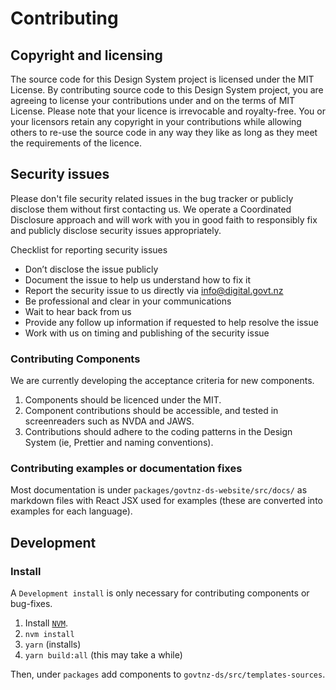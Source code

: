 # Contributing

## Copyright and licensing

The source code for this Design System project is licensed under the MIT License. By contributing source code to this Design System project, you are agreeing to license your contributions under and on the terms of MIT License. Please note that your licence is irrevocable and royalty-free. You or your licensors retain any copyright in your contributions while allowing others to re-use the source code in any way they like as long as they meet the requirements of the licence.

## Security issues

Please don't file security related issues in the bug tracker or publicly disclose them without first contacting us. We operate a Coordinated Disclosure approach and will work with you in good faith to responsibly fix and publicly disclose security issues appropriately.

Checklist for reporting security issues

- Don’t disclose the issue publicly
- Document the issue to help us understand how to fix it
- Report the security issue to us directly via info@digital.govt.nz
- Be professional and clear in your communications
- Wait to hear back from us
- Provide any follow up information if requested to help resolve the issue
- Work with us on timing and publishing of the security issue

### Contributing Components

We are currently developing the acceptance criteria for new components.

1. Components should be licenced under the MIT.
2. Component contributions should be accessible, and tested in screenreaders such as NVDA and JAWS.
3. Contributions should adhere to the coding patterns in the Design System (ie, Prettier and naming conventions).

### Contributing examples or documentation fixes

Most documentation is under `packages/govtnz-ds-website/src/docs/` as markdown files with React JSX used for examples (these are converted into examples for each language).

## Development

### Install

A `Development install` is only necessary for contributing components or bug-fixes.

1. Install [`NVM`](https://github.com/creationix/nvm#installation).
2. `nvm install`
3. `yarn` (installs)
4. `yarn build:all` (this may take a while)

Then, under `packages` add components to `govtnz-ds/src/templates-sources`.
